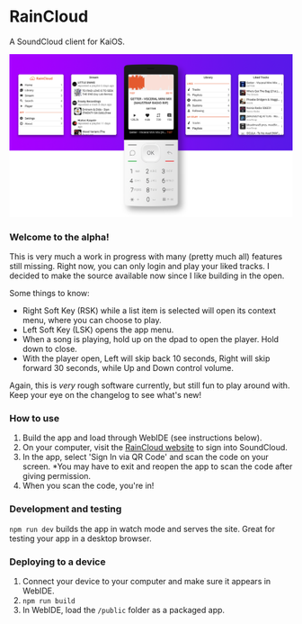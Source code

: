 # RainCloud

A SoundCloud client for KaiOS.

![Dashboard view](/promo/device_banner.png?raw=true)

### Welcome to the alpha!

This is very much a work in progress with many (pretty much all) features still missing. Right now, you can only login and play your liked tracks. I decided to make the source available now since I like building in the open.

Some things to know:

- Right Soft Key (RSK) while a list item is selected will open its context menu, where you can choose to play.
- Left Soft Key (LSK) opens the app menu.
- When a song is playing, hold up on the dpad to open the player. Hold down to close.
- With the player open, Left will skip back 10 seconds, Right will skip forward 30 seconds, while Up and Down control volume.

Again, this is _very_ rough software currently, but still fun to play around with. Keep your eye on the changelog to see what's new!

### How to use

1. Build the app and load through WebIDE (see instructions below).
2. On your computer, visit the [RainCloud website](https://app.vulpine.fm/) to sign into SoundCloud.
3. In the app, select 'Sign In via QR Code' and scan the code on your screen. \*You may have to exit and reopen the app to scan the code after giving permission.
4. When you scan the code, you're in!

### Development and testing

`npm run dev` builds the app in watch mode and serves the site. Great for testing your app in a desktop browser.

### Deploying to a device

1. Connect your device to your computer and make sure it appears in WebIDE.
2. `npm run build`
3. In WebIDE, load the `/public` folder as a packaged app.
